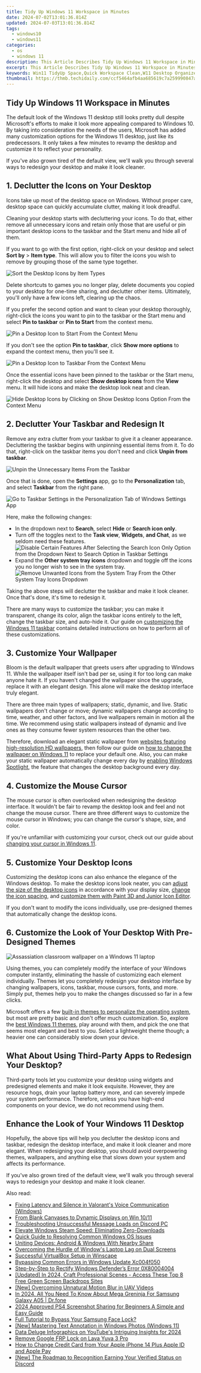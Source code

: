 ```yaml
---
title: Tidy Up Windows 11 Workspace in Minutes
date: 2024-07-02T13:01:36.814Z
updated: 2024-07-03T13:01:36.814Z
tags:
  - windows10
  - windows11
categories:
  - os
  - windows 11
description: This Article Describes Tidy Up Windows 11 Workspace in Minutes
excerpt: This Article Describes Tidy Up Windows 11 Workspace in Minutes
keywords: Win11 TidyUp Space,Quick Workspace Clean,W11 Desktop Organize,Window11 Space Sweep,Windows11 Neat Up,Speed Clean Windows,Minute TidySpace 11
thumbnail: https://thmb.techidaily.com/ccf5464afb4aa685619c7a259990847a57c5c05dab74619d5212fa55287fa1c5.jpg
---
```


## Tidy Up Windows 11 Workspace in Minutes

 The default look of the Windows 11 desktop still looks pretty dull despite Microsoft's efforts to make it look more appealing compared to Windows 10\. By taking into consideration the needs of the users, Microsoft has added many customization options for the Windows 11 desktop, just like its predecessors. It only takes a few minutes to revamp the desktop and customize it to reflect your personality.

 If you've also grown tired of the default view, we'll walk you through several ways to redesign your desktop and make it look cleaner.

## 1\. Declutter the Icons on Your Desktop

 Icons take up most of the desktop space on Windows. Without proper care, desktop space can quickly accumulate clutter, making it look dreadful.

 Cleaning your desktop starts with decluttering your icons. To do that, either remove all unnecessary icons and retain only those that are useful or pin important desktop icons to the taskbar and the Start menu and hide all of them.

 If you want to go with the first option, right-click on your desktop and select **Sort by** \> **Item type**. This will allow you to filter the icons you wish to remove by grouping those of the same type together.

![Sort the Desktop Icons by Item Types](https://static1.makeuseofimages.com/wordpress/wp-content/uploads/2023/05/1-sort-the-desktop-icons-by-item-types.jpg)

 Delete shortcuts to games you no longer play, delete documents you copied to your desktop for one-time sharing, and declutter other items. Ultimately, you'll only have a few icons left, clearing up the chaos.

 If you prefer the second option and want to clean your desktop thoroughly, right-click the icons you want to pin to the taskbar or the Start menu and select **Pin to taskbar** or **Pin to Start** from the context menu.

![Pin a Desktop Icon to Start From the Context Menu](https://static1.makeuseofimages.com/wordpress/wp-content/uploads/2023/05/2-pin-a-desktop-icon-to-start-from-the-context-menu.jpg)

 If you don't see the option **Pin to taskbar**, click **Show more options** to expand the context menu, then you'll see it.

![Pin a Desktop Icon to Taskbar From the Context Menu](https://static1.makeuseofimages.com/wordpress/wp-content/uploads/2023/05/3-pin-a-desktop-icon-to-taskbar-from-the-context-menu.jpg)

 Once the essential icons have been pinned to the taskbar or the Start menu, right-click the desktop and select **Show desktop icons** from the **View** menu. It will hide icons and make the desktop look neat and clean.

![Hide Desktop Icons by Clicking on Show Desktop Icons Option From the Context Menu](https://static1.makeuseofimages.com/wordpress/wp-content/uploads/2023/05/4-hide-desktop-icons-by-clicking-on-show-desktop-icons-option-from-the-context-menu.jpg)

## 2\. Declutter Your Taskbar and Redesign It

 Remove any extra clutter from your taskbar to give it a cleaner appearance. Decluttering the taskbar begins with unpinning essential items from it. To do that, right-click on the taskbar items you don't need and click **Unpin from taskbar**.

![Unpin the Unnecessary Items From the Taskbar](https://static1.makeuseofimages.com/wordpress/wp-content/uploads/2023/05/5-unpin-the-unnecessary-items-from-the-taskbar.jpg)

 Once that is done, open the **Settings** app, go to the **Personalization** tab, and select **Taskbar** from the right pane.

![Go to Taskbar Settings in the Personalization Tab of Windows Settings App](https://static1.makeuseofimages.com/wordpress/wp-content/uploads/2023/05/6-go-to-taskbar-settings-in-the-personalization-tab-of-windows-settings-app.jpg)

 Here, make the following changes:

* In the dropdown next to **Search**, select **Hide** or **Search icon only**.
* Turn off the toggles next to the **Task view**, **Widgets**, **and Chat**, as we seldom need these features.  
![Disable Certain Features After Selecting the Search Icon Only Option from the Dropdown Next to Search Option in Taskbar Settings](https://static1.makeuseofimages.com/wordpress/wp-content/uploads/2023/05/7-disable-certain-features-after-selecting-the-search-icon-only-option-from-the-dropdown-next-to-search-option-in-taskbar-settings.jpg)
* Expand the **Other system tray icons** dropdown and toggle off the icons you no longer wish to see in the system tray.  
![Remove Unwanted Icons from the System Tray From the Other System Tray Icons Dropdown](https://static1.makeuseofimages.com/wordpress/wp-content/uploads/2023/05/8-remove-unwanted-icons-from-the-system-tray-from-the-other-system-tray-icons-dropdown.jpg)

 Taking the above steps will declutter the taskbar and make it look cleaner. Once that's done, it's time to redesign it.

 There are many ways to customize the taskbar; you can make it transparent, change its color, align the taskbar icons entirely to the left, change the taskbar size, and auto-hide it. Our guide on [customizing the Windows 11 taskbar](https://www.makeuseof.com/windows-11-customize-taskbar/) contains detailed instructions on how to perform all of these customizations.

## 3\. Customize Your Wallpaper

 Bloom is the default wallpaper that greets users after upgrading to Windows 11\. While the wallpaper itself isn't bad per se, using it for too long can make anyone hate it. If you haven't changed the wallpaper since the upgrade, replace it with an elegant design. This alone will make the desktop interface truly elegant.

 There are three main types of wallpapers; static, dynamic, and live. Static wallpapers don't change or move; dynamic wallpapers change according to time, weather, and other factors, and live wallpapers remain in motion all the time. We recommend using static wallpapers instead of dynamic and live ones as they consume fewer system resources than the other two.

 Therefore, download an elegant static wallpaper from [websites featuring high-resolution HD wallpapers](https://www.makeuseof.com/tag/best-sites-to-download-very-high-resolution-wallpapers/), then follow our guide on [how to change the wallpaper on Windows 11](https://www.makeuseof.com/windows-11-change-desktop-wallpaper/) to replace your default one. Also, you can make your static wallpaper automatically change every day by [enabling Windows Spotlight](https://www.makeuseof.com/windows-11-spotlight-wallpaper/), the feature that changes the desktop background every day.

## 4\. Customize the Mouse Cursor

 The mouse cursor is often overlooked when redesigning the desktop interface. It wouldn't be fair to revamp the desktop look and feel and not change the mouse cursor. There are three different ways to customize the mouse cursor in Windows; you can change the cursor's shape, size, and color.

 If you're unfamiliar with customizing your cursor, check out our guide about [changing your cursor in Windows 11](https://www.makeuseof.com/change-your-cursor-on-windows/).

## 5\. Customize Your Desktop Icons

 Customizing the desktop icons can also enhance the elegance of the Windows desktop. To make the desktop icons look neater, you can [adjust the size of the desktop icons](https://www.makeuseof.com/windows-11-change-desktop-icon-size/) in accordance with your display size, [change the icon spacing](https://www.makeuseof.com/windows-11-10-change-desktop-spacing/), and [customize them with Paint 3D and Junior Icon Editor](https://www.makeuseof.com/windows-11-desktop-icons-editing/).

 If you don't want to modify the icons individually, use pre-designed themes that automatically change the desktop icons.

## 6\. Customize the Look of Your Desktop With Pre-Designed Themes

![Assassiation classroom wallpaper on a Windows 11 laptop](https://thmb.techidaily.com/0217ab2f78f4ec22b4e817c364c8596747881cd4ccd50e41e8a2b78b87f09590.jpg)

 Using themes, you can completely modify the interface of your Windows computer instantly, eliminating the hassle of customizing each element individually. Themes let you completely redesign your desktop interface by changing wallpapers, icons, taskbar, mouse cursors, fonts, and more. Simply put, themes help you to make the changes discussed so far in a few clicks.

 Microsoft offers a few [built-in themes to personalize the operating system](https://www.makeuseof.com/windows-11-theme-guide/), but most are pretty basic and don't offer much customization. So, explore the [best Windows 11 themes](https://www.makeuseof.com/windows-11-themes/), play around with them, and pick the one that seems most elegant and best to you. Select a lightweight theme though; a heavier one can considerably slow down your device.

## What About Using Third-Party Apps to Redesign Your Desktop?

 Third-party tools let you customize your desktop using widgets and predesigned elements and make it look exquisite. However, they are resource hogs, drain your laptop battery more, and can severely impede your system performance. Therefore, unless you have high-end components on your device, we do not recommend using them.

## Enhance the Look of Your Windows 11 Desktop

 Hopefully, the above tips will help you declutter the desktop icons and taskbar, redesign the desktop interface, and make it look cleaner and more elegant. When redesigning your desktop, you should avoid overpowering themes, wallpapers, and anything else that slows down your system and affects its performance.

 If you've also grown tired of the default view, we'll walk you through several ways to redesign your desktop and make it look cleaner.

<span class="atpl-alsoreadstyle">Also read:</span>
<div><ul>
<li><a href="https://win11.techidaily.com/fixing-latency-and-silence-in-valorants-voice-communication-windows/"><u>Fixing Latency and Silence in Valorant's Voice Communication (Windows)</u></a></li>
<li><a href="https://win11.techidaily.com/from-blank-canvases-to-dynamic-displays-on-win-1011/"><u>From Blank Canvases to Dynamic Displays on Win 10/11</u></a></li>
<li><a href="https://win11.techidaily.com/troubleshooting-unsuccessful-message-loads-on-discord-pc/"><u>Troubleshooting Unsuccessful Message Loads on Discord PC</u></a></li>
<li><a href="https://win11.techidaily.com/elevate-windows-steam-speed-eliminating-zero-downloads/"><u>Elevate Windows Steam Speed: Eliminating Zero-Downloads</u></a></li>
<li><a href="https://win11.techidaily.com/quick-guide-to-resolving-common-windows-os-issues/"><u>Quick Guide to Resolving Common Windows OS Issues</u></a></li>
<li><a href="https://win11.techidaily.com/uniting-devices-android-and-windows-with-nearby-share/"><u>Uniting Devices: Android & Windows With Nearby Share</u></a></li>
<li><a href="https://win11.techidaily.com/overcoming-the-hurdle-of-windows-laptop-lag-on-dual-screens/"><u>Overcoming the Hurdle of Window's Laptop Lag on Dual Screens</u></a></li>
<li><a href="https://win11.techidaily.com/successful-virtualbox-setup-in-winscape/"><u>Successful VirtualBox Setup in Winscape</u></a></li>
<li><a href="https://win11.techidaily.com/bypassing-common-errors-in-windows-update-xc004f050/"><u>Bypassing Common Errors in Windows Update Xc004f050</u></a></li>
<li><a href="https://win11.techidaily.com/step-by-step-to-rectify-windows-defenders-error-0x80004004/"><u>Step-by-Step to Rectify Windows Defender’s Error 0X80004004</u></a></li>
<li><a href="https://facebook-record-videos.techidaily.com/updated-in-2024-craft-professional-scenes-access-these-top-8-free-green-screen-backdrops-sites/"><u>[Updated] In 2024, Craft Professional Scenes - Access These Top 8 Free Green Screen Backdrops Sites</u></a></li>
<li><a href="https://extra-approaches.techidaily.com/new-overcoming-unnatural-motion-blur-in-uav-videos/"><u>[New] Overcoming Unnatural Motion Blur in UAV Videos</u></a></li>
<li><a href="https://change-location.techidaily.com/in-2024-all-you-need-to-know-about-mega-greninja-for-samsung-galaxy-a05-drfone-by-drfone-virtual-android/"><u>In 2024, All You Need To Know About Mega Greninja For Samsung Galaxy A05 | Dr.fone</u></a></li>
<li><a href="https://ai-driven-video-production.techidaily.com/2024-approved-ps4-screenshot-sharing-for-beginners-a-simple-and-easy-guide/"><u>2024 Approved PS4 Screenshot Sharing for Beginners A Simple and Easy Guide</u></a></li>
<li><a href="https://android-unlock.techidaily.com/full-tutorial-to-bypass-your-samsung-face-lock-by-drfone-android/"><u>Full Tutorial to Bypass Your Samsung Face Lock?</u></a></li>
<li><a href="https://extra-guidance.techidaily.com/new-mastering-text-annotation-in-windows-photos-windows-11/"><u>[New] Mastering Text Annotation in Windows Photos (Windows 11)</u></a></li>
<li><a href="https://youtube-video-recordings.techidaily.com/data-deluge-infographics-on-youtubes-intriguing-insights-for-2024/"><u>Data Deluge  Infographics on YouTube's Intriguing Insights for 2024</u></a></li>
<li><a href="https://review-topics.techidaily.com/remove-google-frp-lock-on-lava-yuva-3-pro-by-drfone-android-unlock-remove-google-frp/"><u>Remove Google FRP Lock on Lava Yuva 3 Pro</u></a></li>
<li><a href="https://apple-account.techidaily.com/how-to-change-credit-card-from-your-apple-iphone-14-plus-apple-id-and-apple-pay-by-drfone-ios/"><u>How to Change Credit Card from Your Apple iPhone 14 Plus Apple ID and Apple Pay</u></a></li>
<li><a href="https://discord-videos.techidaily.com/new-the-roadmap-to-recognition-earning-your-verified-status-on-discord/"><u>[New] The Roadmap to Recognition  Earning Your Verified Status on Discord</u></a></li>
</ul></div>

<ins class="adsbygoogle"
      style="display:block"
      data-ad-client="ca-pub-7571918770474297"
      data-ad-slot="8358498916"
      data-ad-format="auto"
      data-full-width-responsive="true"></ins>